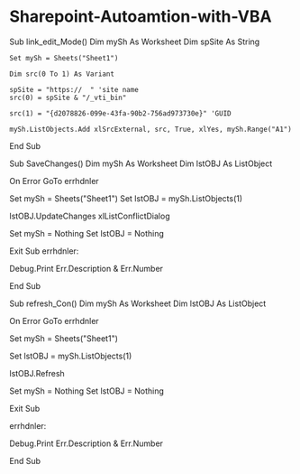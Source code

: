 # Sharepoint-Autoamtion-with-VBA





Sub link_edit_Mode()
    Dim mySh As Worksheet
    Dim spSite As String
    
    Set mySh = Sheets("Sheet1")
    
    Dim src(0 To 1) As Variant
    
    spSite = "https://  " 'site name
    src(0) = spSite & "/_vti_bin"
    
    src(1) = "{d2078826-099e-43fa-90b2-756ad973730e}" 'GUID
    
    mySh.ListObjects.Add xlSrcExternal, src, True, xlYes, mySh.Range("A1")
    
End Sub



Sub SaveChanges()
 Dim mySh As Worksheet
   Dim lstOBJ As ListObject

   On Error GoTo errhdnler
   
   Set mySh = Sheets("Sheet1")
   Set lstOBJ = mySh.ListObjects(1)
   
   lstOBJ.UpdateChanges xlListConflictDialog
   
   Set mySh = Nothing
   Set lstOBJ = Nothing
   
Exit Sub
errhdnler:

Debug.Print Err.Description & Err.Number

End Sub


Sub refresh_Con()
 Dim mySh As Worksheet
   Dim lstOBJ As ListObject

On Error GoTo errhdnler

   Set mySh = Sheets("Sheet1")
   
   Set lstOBJ = mySh.ListObjects(1)
   
   lstOBJ.Refresh
  
   Set mySh = Nothing
   Set lstOBJ = Nothing
   
Exit Sub

errhdnler:

Debug.Print Err.Description & Err.Number

End Sub
